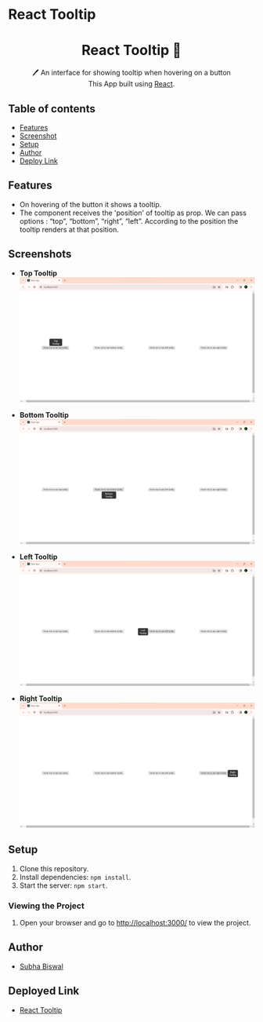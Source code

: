 # React Tooltip

 <h1 align="center">React Tooltip 💬</h1> 
<p align="center">
 🖊️ An interface for showing tooltip when hovering on a button<br>
     This App built using <a href="https://react.dev/">React</a>.
</p>

## Table of contents

-   [Features](#Features)
-   [Screenshot](#Screenshots)
-   [Setup](#Setup)
-   [Author](#author)
-   [Deploy Link](#deployed-link)

## Features

-   On hovering of the button it shows a tooltip.
-   The component receives the 'position' of tooltip as prop. We can pass options : “top”, “bottom”, “right”, “left”. According to the position the tooltip renders at that position.

## Screenshots

-   **Top Tooltip**<br />
    ![Top-Tooltip](./PageScreenShots/top-tooltip.png)

-   **Bottom Tooltip**<br />
    ![Bottom-Tooltip](./PageScreenShots/bottom-tooltip.png)

-   **Left Tooltip**<br />
    ![Left-Tooltip](./PageScreenShots/left-tooltip.png)

-   **Right Tooltip**<br />
    ![Right-Tooltip](./PageScreenShots/right-tooltip.png)

## Setup

1. Clone this repository.
2. Install dependencies: `npm install`.
3. Start the server: `npm start`.

### Viewing the Project

1. Open your browser and go to [http://localhost:3000/](http://localhost:3000/) to view the project.

## Author

-   [Subha Biswal](https://github.com/20SB)

## Deployed Link

-   [React Tooltip](https://tootltip-react-b7zgzc9pm-20sb.vercel.app/)
